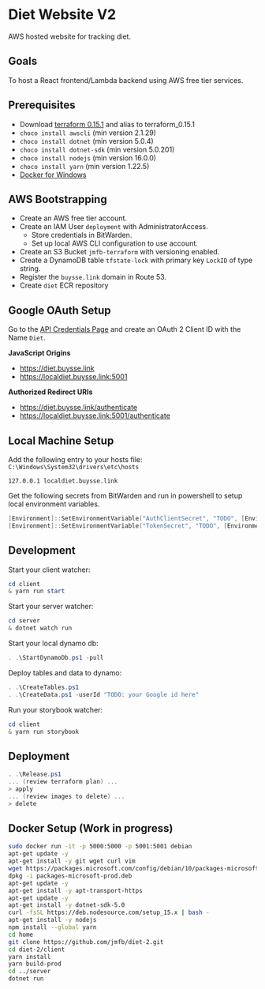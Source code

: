 # Diet Website V2

AWS hosted website for tracking diet.

## Goals

To host a React frontend/Lambda backend using AWS free tier services.

## Prerequisites

* Download [terraform 0.15.1](https://releases.hashicorp.com/terraform/0.15.1/terraform_0.15.1_windows_amd64.zip) and alias to terraform_0.15.1
* `choco install awscli` (min version 2.1.29)
* `choco install dotnet` (min version 5.0.4)
* `choco install dotnet-sdk` (min version 5.0.201)
* `choco install nodejs` (min version 16.0.0)
* `choco install yarn` (min version 1.22.5)
* [Docker for Windows](https://docs.docker.com/docker-for-windows/install/)

## AWS Bootstrapping

* Create an AWS free tier account.
* Create an IAM User `deployment` with AdministratorAccess.
	* Store credentials in BitWarden.
	* Set up local AWS CLI configuration to use account.
* Create an S3 Bucket `jmfb-terraform` with versioning enabled.
* Create a DynamoDB table `tfstate-lock` with primary key `LockID` of type string.
* Register the `buysse.link` domain in Route 53.
* Create `diet` ECR repository

## Google OAuth Setup

Go to the [API Credentials Page](https://console.cloud.google.com/apis/credentials) and create an OAuth 2 Client ID
with the Name `Diet`.

**JavaScript Origins**
* https://diet.buysse.link
* https://localdiet.buysse.link:5001

**Authorized Redirect URIs**
* https://diet.buysse.link/authenticate
* https://localdiet.buysse.link:5001/authenticate

## Local Machine Setup

Add the following entry to your hosts file: `C:\Windows\System32\drivers\etc\hosts`
```
127.0.0.1 localdiet.buysse.link
```

Get the following secrets from BitWarden and run in powershell to setup local environment variables.
```PowerShell
[Environment]::SetEnvironmentVariable("AuthClientSecret", "TODO", [EnvironmentVariableTarget]::Machine)
[Environment]::SetEnvironmentVariable("TokenSecret", "TODO", [EnvironmentVariableTarget]::Machine)
```

## Development

Start your client watcher:
```PowerShell
cd client
& yarn run start
```

Start your server watcher:
```PowerShell
cd server
& dotnet watch run
```

Start your local dynamo db:
```PowerShell
. .\StartDynamoDb.ps1 -pull
```

Deploy tables and data to dynamo:
```PowerShell
. .\CreateTables.ps1
. .\CreateData.ps1 -userId "TODO: your Google id here"
```

Run your storybook watcher:
```PowerShell
cd client
& yarn run storybook
```

## Deployment

```PowerShell
. .\Release.ps1
... (review terraform plan) ...
> apply
... (review images to delete) ...
> delete
```

## Docker Setup (Work in progress)

```sh
sudo docker run -it -p 5000:5000 -p 5001:5001 debian
apt-get update -y
apt-get install -y git wget curl vim
wget https://packages.microsoft.com/config/debian/10/packages-microsoft-prod.deb -O packages-microsoft-prod.deb
dpkg -i packages-microsoft-prod.deb
apt-get update -y
apt-get install -y apt-transport-https
apt-get update -y
apt-get install -y dotnet-sdk-5.0
curl -fsSL https://deb.nodesource.com/setup_15.x | bash -
apt-get install -y nodejs
npm install --global yarn
cd home
git clone https://github.com/jmfb/diet-2.git
cd diet-2/client
yarn install
yarn build-prod
cd ../server
dotnet run
```
